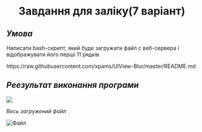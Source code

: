 
<h1 align = 'center'> Завдання для заліку(7 варіант) </h1>
<h2><i>Умова</i></h2>
<p>Написати bash-скрипт, який буде загружати файл с веб-сервера і відображувати його перші 11 рядків</p>
https://raw.githubusercontent.com/xpams/UIView-Blur/master/README.md
<h2><i>Реезультат виконання програми</i></h2>
<img src="https://imgur.com/xOsrH3j.png"></p>
<p><i>Весь загружений файл</i></p>
<p><img src="https://imgur.com/8FAqhqs.png" alt="Файл"></p>




